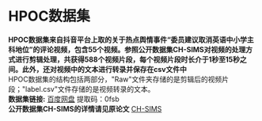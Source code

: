 # HPOC数据集<br>
**HPOC数据集来自抖音平台上取的关于热点舆情事件“委员建议取消英语中小学主科地位”的评论视频，包含55个视频。参照公开数据集CH-SIMS对视频的处理方式进行剪辑处理，共获得588个视频片段，每个视频片段时长介于1秒至15秒之间。此外，还对视频中的文本进行转录并保存在csv文件中**<br>
HPOC数据集的结构包括两部分，"Raw"文件夹存储的是剪辑后的视频片段；"label.csv"文件存储的是视频转录的文本。<br>
**数据集链接:**    [百度网盘](https://pan.baidu.com/s/1vgrvJchop5ROoRMg1iWteA)      提取码：0fsb   <br>
**公开数据集CH-SIMS的详情请见原论文**    [CH-SIMS](https://aclanthology.org/2020.acl-main.343/)
